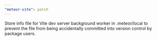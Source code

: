 ```yaml
---
"meteor-vite": patch
---
```


Store info file for Vite dev server background worker in .meteor/local to prevent the file from being accidentally committed into version control by package users.
